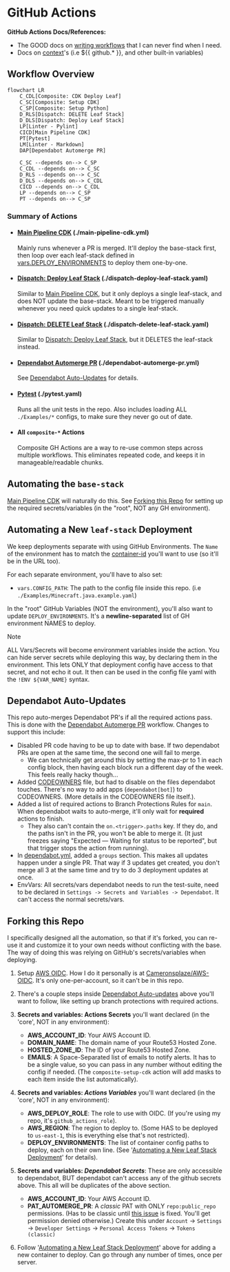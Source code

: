 # GitHub Actions

**GitHub Actions Docs/References:**

- The GOOD docs on [writing workflows](https://docs.github.com/en/actions/writing-workflows/workflow-syntax-for-github-actions) that I can never find when I need.
- Docs on [context](https://docs.github.com/en/actions/writing-workflows/choosing-what-your-workflow-does/accessing-contextual-information-about-workflow-runs)'s (i.e ${{ github.* }}, and other built-in variables)

## Workflow Overview

```mermaid
flowchart LR
    C_CDL[Composite: CDK Deploy Leaf]
    C_SC[Composite: Setup CDK]
    C_SP[Composite: Setup Python]
    D_RLS[Dispatch: DELETE Leaf Stack]
    D_DLS[Dispatch: Deploy Leaf Stack]
    LP[Linter - Pylint]
    CICD[Main Pipeline CDK]
    PT[Pytest]
    LM[Linter - Markdown]
    DAP[Dependabot Automerge PR]

    C_SC --depends on--> C_SP
    C_CDL --depends on--> C_SC
    D_RLS --depends on--> C_SC
    D_DLS --depends on--> C_CDL
    CICD --depends on--> C_CDL
    LP --depends on--> C_SP
    PT --depends on--> C_SP
```

### Summary of Actions

- #### [Main Pipeline CDK](./main-pipeline-cdk.yml) (./main-pipeline-cdk.yml)

    Mainly runs whenever a PR is merged. It'll deploy the base-stack first, then loop over each leaf-stack defined in [vars.DEPLOY_ENVIRONMENTS](#automating-a-new-leaf-stack-deployment) to deploy them one-by-one.

- #### [Dispatch: Deploy Leaf Stack](./dispatch-deploy-leaf-stack.yaml) (./dispatch-deploy-leaf-stack.yaml)

    Similar to [Main Pipeline CDK](#main-pipeline-cdk-main-pipeline-cdkyml), but it only deploys a single leaf-stack, and does NOT update the base-stack. Meant to be triggered manually whenever you need quick updates to a single leaf-stack.

- #### [Dispatch: DELETE Leaf Stack](./dispatch-delete-leaf-stack.yaml) (./dispatch-delete-leaf-stack.yaml)

    Similar to [Dispatch: Deploy Leaf Stack](#dispatch-deploy-leaf-stack-dispatch-deploy-leaf-stackyaml), but it DELETES the leaf-stack instead.

- #### [Dependabot Automerge PR](./dependabot-automerge-pr.yml) (./dependabot-automerge-pr.yml)

    See [Dependabot Auto-Updates](#dependabot-auto-updates) for details.

- #### [Pytest](./pytest.yaml) (./pytest.yaml)

    Runs all the unit tests in the repo. Also includes loading ALL `./Examples/*` configs, to make sure they never go out of date.

- #### All `composite-*` Actions

    Composite GH Actions are a way to re-use common steps across multiple workflows. This eliminates repeated code, and keeps it in manageable/readable chunks.

## Automating the `base-stack`

[Main Pipeline CDK](./main-pipeline-cdk.yml) will naturally do this. See [Forking this Repo](#forking-this-repo) for setting up the required secrets/variables (in the "root", NOT any GH environment).

## Automating a New `leaf-stack` Deployment

We keep deployments separate with using GitHub Environments. The `Name` of the environment has to match the [container-id](../../README.md#container-id) you'll want to use (so it'll be in the URL too).

For each separate environment, you'll have to also set:

- `vars.CONFIG_PATH`: The path to the config file inside this repo. (i.e `./Examples/Minecraft.java.example.yaml`)

In the "root" GitHub Variables (NOT the environment), you'll also want to update `DEPLOY_ENVIRONMENTS`. It's a **newline-separated** list of GH environment NAMES to deploy.

> [!NOTE]
> ALL Vars/Secrets will become environment variables inside the action. You can hide server secrets while deploying this way, by declaring them in the environment. This lets ONLY that deployment config have access to that secret, and not echo it out. It then can be used in the config file yaml with the `!ENV ${VAR_NAME}` syntax.

## Dependabot Auto-Updates

This repo auto-merges Dependabot PR's if all the required actions pass. This is done with the [Dependabot Automerge PR](./dependabot-automerge-pr.yml) workflow. Changes to support this include:

- Disabled PR code having to be up to date with base. If two dependabot PRs are open at the same time, the second one will fail to merge.
  - We can technically get around this by setting the max-pr to 1 in each config block, then having each block run a different day of the week. This feels really hacky though...
- Added [CODEOWNERS](../CODEOWNERS) file, but had to disable on the files dependabot touches. There's no way to add apps (`dependabot[bot]`) to CODEOWNERS. (More details in the CODEOWNERS file itself.).
- Added a list of required actions to Branch Protections Rules for `main`. When dependabot waits to auto-merge, it'll only wait for **required** actions to finish.
  - They also can't contain the `on.<trigger>.paths` key. If they do, and the paths isn't in the PR, you won't be able to merge it. (It just freezes saying "Expected — Waiting for status to be reported", but that trigger stops the action from running).
- In [dependabot.yml](../dependabot.yml), added a `groups` section. This makes all updates happen under a single PR. That way if 3 updates get created, you don't merge all 3 at the same time and try to do 3 deployment updates at once.
- EnvVars: All secrets/vars dependabot needs to run the test-suite, need to be declared in `Settings -> Secrets and Variables -> Dependabot`. It can't access the normal secrets/vars.

## Forking this Repo

I specifically designed all the automation, so that if it's forked, you can re-use it and customize it to your own needs without conflicting with the base. The way of doing this was relying on GitHub's secrets/variables when deploying.

1) Setup [AWS OIDC](https://docs.github.com/en/actions/security-for-github-actions/security-hardening-your-deployments/configuring-openid-connect-in-amazon-web-services). How I do it personally is at [Cameronsplaze/AWS-OIDC](https://github.com/Cameronsplaze/AWS-OIDC). It's only one-per-account, so it can't be in this repo.

2) There's a couple steps inside [Dependabot Auto-updates](#dependabot-auto-updates) above you'll want to follow, like setting up branch protections with required actions.

3) **Secrets and variables: Actions Secrets** you'll want declared (in the 'core', NOT in any environment):

    - **AWS_ACCOUNT_ID**: Your AWS Account ID.
    - **DOMAIN_NAME**: The domain name of your Route53 Hosted Zone.
    - **HOSTED_ZONE_ID**: The ID of your Route53 Hosted Zone.
    - **EMAILS**: A Space-Separated list of emails to notify alerts. It has to be a single value, so you can pass in any number without editing the config if needed. (The `composite-setup-cdk` action will add masks to each item inside the list automatically).

4) **Secrets and variables: *Actions Variables*** you'll want declared (in the 'core', NOT in any environment):

    - **AWS_DEPLOY_ROLE**: The role to use with OIDC. (If you're using my repo, it's `github_actions_role`).
    - **AWS_REGION**: The region to deploy to. (Some HAS to be deployed to `us-east-1`, this is everything else that's not restricted).
    - **DEPLOY_ENVIRONMENTS**: The list of container config paths to deploy, each on their own line. (See '[Automating a New Leaf Stack Deployment](#automating-a-new-leaf-stack-deployment)' for details).

5) **Secrets and variables: *Dependabot Secrets***: These are only accessible to dependabot, BUT dependabot can't access any of the github secrets above. This all will be duplicates of the above section.

    - **AWS_ACCOUNT_ID**: Your AWS Account ID.
    - **PAT_AUTOMERGE_PR**: A *classic* PAT with ONLY `repo:public_repo` permissions. (Has to be classic until [this issue](https://github.com/cli/cli/issues/9166) is fixed. You'll get permission denied otherwise.) Create this under `Account` -> `Settings` -> `Developer Settings` -> `Personal Access Tokens` -> `Tokens (classic)`

6) Follow '[Automating a New Leaf Stack Deployment](#automating-a-new-leaf-stack-deployment)' above for adding a new container to deploy. Can go through any number of times, once per server.
